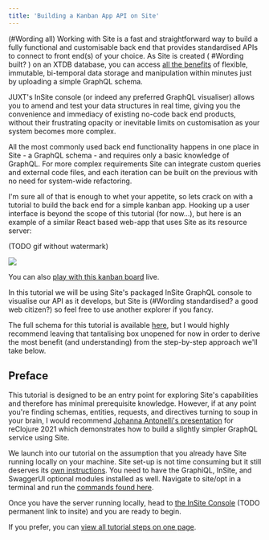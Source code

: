 ```yaml
---
title: 'Building a Kanban App API on Site'
---
```


(#Wording all) Working with Site is a fast and straightforward way to build a fully functional and customisable back end that provides standardised APIs to connect to front end(s) of your choice. As Site is created ( #Wording built? ) on an XTDB database, you can access [all the benefits](https://docs.xtdb.com/concepts/what-is-xtdb/) of flexible, immutable, bi-temporal data storage and manipulation within minutes just by uploading a simple GraphQL schema.

JUXT's InSite console (or indeed any preferred GraphQL visualiser) allows you to amend and test your data structures in real time, giving you the convenience and immediacy of existing no-code back end products, without their frustrating opacity or inevitable limits on customisation as your system becomes more complex.

All the most commonly used back end functionality happens in one place in Site - a GraphQL schema - and requires only a basic knowledge of GraphQL. For more complex requirements Site can integrate custom queries and external code files, and each iteration can be built on the previous with no need for system-wide refactoring.

I'm sure all of that is enough to whet your appetite, so lets crack on with a tutorial to build the back end for a simple kanban app. Hooking up a user interface is beyond the scope of this tutorial (for now...), but here is an example of a similar React based web-app that uses Site as its resource server:

(TODO gif without watermark)

<img src="/images/hiring.gif"/>

You can also [play with this kanban board](https://hire.juxt.site/) live.

In this tutorial we will be using Site's packaged InSite GraphQL console to visualise our API as it develops, but Site is (#Wording standardised? a good web citizen?) so feel free to use another explorer if you fancy.

The full schema for this tutorial is available [here](kanban/schema), but I would highly recommend leaving that tantalising box unopened for now in order to derive the most benefit (and understanding) from the step-by-step approach we'll take below.

## Preface

This tutorial is designed to be an entry point for exploring Site's capabilities and therefore has minimal prerequisite knowledge. However, if at any point you're finding schemas, entities, requests, and directives turning to soup in your brain, I would recommend [Johanna Antonelli's presentation](https://www.youtube.com/watch?v=PZVYVAxbzmE) for reClojure 2021 which demonstrates how to build a slightly simpler GraphQL service using Site.

We launch into our tutorial on the assumption that you already have Site running locally on your machine. Site set-up is not time consuming but it still deserves its [own instructions](/learn/installation). You need to have the GraphiQL, InSite, and SwaggerUI optional modules installed as well. Navigate to site/opt in a terminal and run the [commands found here](https://github.com/juxt/site/tree/master/opt).

Once you have the server running locally, head to [the InSite Console](https://tb-site-console.vercel.app/apis) (TODO permanent link to insite) and you are ready to begin.

If you prefer, you can [view all tutorial steps on one page](kanban-tutorials).
